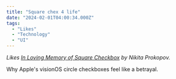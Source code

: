 ```yaml
---
title: "Square chex 4 life"
date: "2024-02-01T04:00:34.000Z"
tags:
  - "Likes" 
  - "Technology"
  - "UI"
---
```


_Likes [In Loving Memory of Square Checkbox](https://tonsky.me/blog/checkbox/) by Nikita Prokopov._

Why Apple's visionOS circle checkboxes feel like a betrayal.
